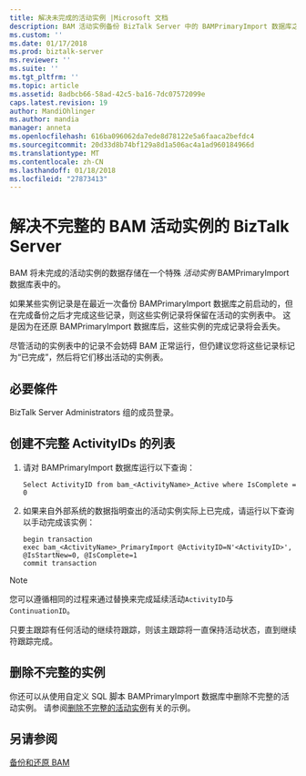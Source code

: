 ```yaml
---
title: 解决未完成的活动实例 |Microsoft 文档
description: BAM 活动实例备份 BizTalk Server 中的 BAMPrimaryImport 数据库之后保持活动状态
ms.custom: ''
ms.date: 01/17/2018
ms.prod: biztalk-server
ms.reviewer: ''
ms.suite: ''
ms.tgt_pltfrm: ''
ms.topic: article
ms.assetid: 8adbcb66-58ad-42c5-ba16-7dc07572099e
caps.latest.revision: 19
author: MandiOhlinger
ms.author: mandia
manager: anneta
ms.openlocfilehash: 616ba096062da7ede8d78122e5a6faaca2befdc4
ms.sourcegitcommit: 20d33d8b74bf129a8d1a506ac4a1ad960184966d
ms.translationtype: MT
ms.contentlocale: zh-CN
ms.lasthandoff: 01/18/2018
ms.locfileid: "27873413"
---
```

# <a name="resolve-incomplete-bam-activity-instances---biztalk-server"></a>解决不完整的 BAM 活动实例的 BizTalk Server
BAM 将未完成的活动实例的数据存储在一个特殊 *活动实例* BAMPrimaryImport 数据库表中的。  
  
 如果某些实例记录是在最近一次备份 BAMPrimaryImport 数据库之前启动的，但在完成备份之后才完成这些记录，则这些实例记录将保留在活动的实例表中。 这是因为在还原 BAMPrimaryImport 数据库后，这些实例的完成记录将会丢失。  
  
 尽管活动的实例表中的记录不会妨碍 BAM 正常运行，但仍建议您将这些记录标记为“已完成”，然后将它们移出活动的实例表。  
  
## <a name="prerequisites"></a>必要條件  
BizTalk Server Administrators 组的成员登录。  
  
## <a name="create-a-list-of-incomplete-activityids"></a>创建不完整 ActivityIDs 的列表 
  
1.  请对 BAMPrimaryImport 数据库运行以下查询：  
  
    ```  
    Select ActivityID from bam_<ActivityName>_Active where IsComplete = 0  
    ```  
  
2.  如果来自外部系统的数据指明查出的活动实例实际上已完成，请运行以下查询以手动完成该实例：  
  
    ```  
    begin transaction
    exec bam_<ActivityName>_PrimaryImport @ActivityID=N'<ActivityID>', @IsStartNew=0, @IsComplete=1  
    commit transaction
    ```  
  
> [!NOTE]
>  您可以遵循相同的过程来通过替换来完成延续活动`ActivityID`与`ContinuationID`。  
> 
>  只要主跟踪有任何活动的继续符跟踪，则该主跟踪将一直保持活动状态，直到继续符跟踪完成。  

## <a name="remove-incomplete-instances"></a>删除不完整的实例
你还可以从使用自定义 SQL 脚本 BAMPrimaryImport 数据库中删除不完整的活动实例。 请参阅[删除不完整的活动实例](how-to-remove-incomplete-activity-instances.md)有关的示例。

## <a name="see-also"></a>另请参阅  
 [备份和还原 BAM](../core/backing-up-and-restoring-bam.md)
